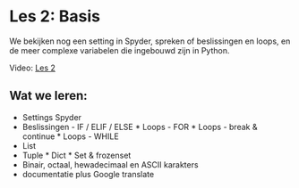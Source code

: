 # Les 2: Basis

We bekijken nog een setting in Spyder, spreken of beslissingen en loops, en de meer complexe variabelen die ingebouwd zijn in Python.

Video: [Les 2](https://www.youtube.com/watch?v=cRL-DDtxIrg "Les 2")

## Wat we leren:
* Settings Spyder
* Beslissingen - IF / ELIF / ELSE
*​ Loops - FOR
*​ Loops - break & continue
*​ Loops - WHILE
* List
* Tuple
*​ Dict
*​ Set & frozenset
* Binair, octaal, hewadecimaal en ASCII karakters
* documentatie plus Google translate

